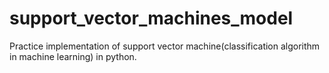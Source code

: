 # support_vector_machines_model
Practice implementation of support vector machine(classification algorithm in machine learning) in python.
